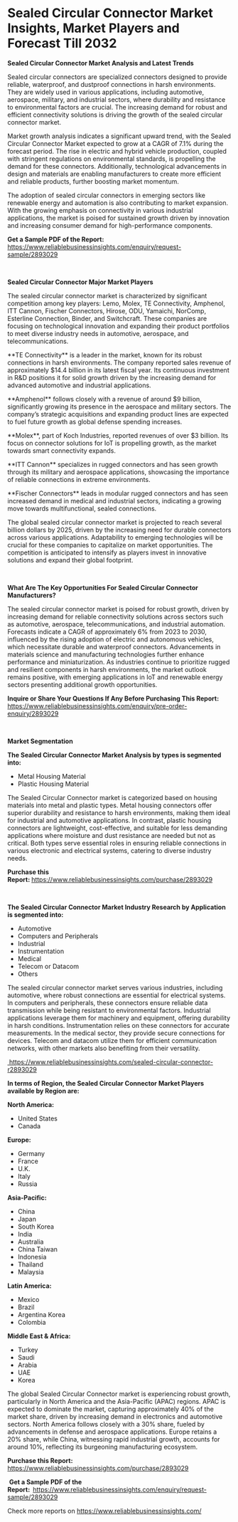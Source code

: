 <p><h1>Sealed Circular Connector Market Insights, Market Players and Forecast Till 2032</h1></p><p><strong>Sealed Circular Connector Market Analysis and Latest Trends</strong></p>
<p><p>Sealed circular connectors are specialized connectors designed to provide reliable, waterproof, and dustproof connections in harsh environments. They are widely used in various applications, including automotive, aerospace, military, and industrial sectors, where durability and resistance to environmental factors are crucial. The increasing demand for robust and efficient connectivity solutions is driving the growth of the sealed circular connector market.</p><p>Market growth analysis indicates a significant upward trend, with the Sealed Circular Connector Market expected to grow at a CAGR of 7.1% during the forecast period. The rise in electric and hybrid vehicle production, coupled with stringent regulations on environmental standards, is propelling the demand for these connectors. Additionally, technological advancements in design and materials are enabling manufacturers to create more efficient and reliable products, further boosting market momentum. </p><p>The adoption of sealed circular connectors in emerging sectors like renewable energy and automation is also contributing to market expansion. With the growing emphasis on connectivity in various industrial applications, the market is poised for sustained growth driven by innovation and increasing consumer demand for high-performance components.</p></p>
<p><strong>Get a Sample PDF of the Report:&nbsp;</strong> <a href="https://www.reliablebusinessinsights.com/enquiry/request-sample/2893029?utm_campaign=3134&utm_medium=2&utm_source=Github&utm_content=ia&utm_term=15032025&utm_id=sealed-circular-connector">https://www.reliablebusinessinsights.com/enquiry/request-sample/2893029</a></p>
<p>&nbsp;</p>
<p><strong>Sealed Circular Connector Major Market Players</strong></p>
<p><p>The sealed circular connector market is characterized by significant competition among key players: Lemo, Molex, TE Connectivity, Amphenol, ITT Cannon, Fischer Connectors, Hirose, ODU, Yamaichi, NorComp, Esterline Connection, Binder, and Switchcraft. These companies are focusing on technological innovation and expanding their product portfolios to meet diverse industry needs in automotive, aerospace, and telecommunications.</p><p>**TE Connectivity** is a leader in the market, known for its robust connections in harsh environments. The company reported sales revenue of approximately $14.4 billion in its latest fiscal year. Its continuous investment in R&D positions it for solid growth driven by the increasing demand for advanced automotive and industrial applications.</p><p>**Amphenol** follows closely with a revenue of around $9 billion, significantly growing its presence in the aerospace and military sectors. The company’s strategic acquisitions and expanding product lines are expected to fuel future growth as global defense spending increases.</p><p>**Molex**, part of Koch Industries, reported revenues of over $3 billion. Its focus on connector solutions for IoT is propelling growth, as the market towards smart connectivity expands. </p><p>**ITT Cannon** specializes in rugged connectors and has seen growth through its military and aerospace applications, showcasing the importance of reliable connections in extreme environments.</p><p>**Fischer Connectors** leads in modular rugged connectors and has seen increased demand in medical and industrial sectors, indicating a growing move towards multifunctional, sealed connections.</p><p>The global sealed circular connector market is projected to reach several billion dollars by 2025, driven by the increasing need for durable connectors across various applications. Adaptability to emerging technologies will be crucial for these companies to capitalize on market opportunities. The competition is anticipated to intensify as players invest in innovative solutions and expand their global footprint.</p></p>
<p>&nbsp;</p>
<p><strong>What Are The Key Opportunities For Sealed Circular Connector Manufacturers?</strong></p>
<p><p>The sealed circular connector market is poised for robust growth, driven by increasing demand for reliable connectivity solutions across sectors such as automotive, aerospace, telecommunications, and industrial automation. Forecasts indicate a CAGR of approximately 6% from 2023 to 2030, influenced by the rising adoption of electric and autonomous vehicles, which necessitate durable and waterproof connectors. Advancements in materials science and manufacturing technologies further enhance performance and miniaturization. As industries continue to prioritize rugged and resilient components in harsh environments, the market outlook remains positive, with emerging applications in IoT and renewable energy sectors presenting additional growth opportunities.</p></p>
<p><strong>Inquire or Share Your Questions If Any Before Purchasing This Report:</strong> <a href="https://www.reliablebusinessinsights.com/enquiry/pre-order-enquiry/2893029?utm_campaign=3134&utm_medium=2&utm_source=Github&utm_content=ia&utm_term=15032025&utm_id=sealed-circular-connector">https://www.reliablebusinessinsights.com/enquiry/pre-order-enquiry/2893029</a></p>
<p>&nbsp;</p>
<p><strong>Market Segmentation</strong></p>
<p><strong>The Sealed Circular Connector Market Analysis by types is segmented into:</strong></p>
<p><ul><li>Metal Housing Material</li><li>Plastic Housing Material</li></ul></p>
<p><p>The Sealed Circular Connector market is categorized based on housing materials into metal and plastic types. Metal housing connectors offer superior durability and resistance to harsh environments, making them ideal for industrial and automotive applications. In contrast, plastic housing connectors are lightweight, cost-effective, and suitable for less demanding applications where moisture and dust resistance are needed but not as critical. Both types serve essential roles in ensuring reliable connections in various electronic and electrical systems, catering to diverse industry needs.</p></p>
<p><strong>Purchase this Report:&nbsp;</strong><a href="https://www.reliablebusinessinsights.com/purchase/2893029?utm_campaign=3134&utm_medium=2&utm_source=Github&utm_content=ia&utm_term=15032025&utm_id=sealed-circular-connector">https://www.reliablebusinessinsights.com/purchase/2893029</a></p>
<p>&nbsp;</p>
<p><strong>The Sealed Circular Connector Market Industry Research by Application is segmented into:</strong></p>
<p><ul><li>Automotive</li><li>Computers and Peripherals</li><li>Industrial</li><li>Instrumentation</li><li>Medical</li><li>Telecom or Datacom</li><li>Others</li></ul></p>
<p><p>The sealed circular connector market serves various industries, including automotive, where robust connections are essential for electrical systems. In computers and peripherals, these connectors ensure reliable data transmission while being resistant to environmental factors. Industrial applications leverage them for machinery and equipment, offering durability in harsh conditions. Instrumentation relies on these connectors for accurate measurements. In the medical sector, they provide secure connections for devices. Telecom and datacom utilize them for efficient communication networks, with other markets also benefiting from their versatility.</p></p>
<p><a href="https://www.reliablebusinessinsights.com/sealed-circular-connector-r2893029?utm_campaign=3134&utm_medium=2&utm_source=Github&utm_content=ia&utm_term=15032025&utm_id=sealed-circular-connector">&nbsp;https://www.reliablebusinessinsights.com/sealed-circular-connector-r2893029</a></p>
<p><strong>In terms of Region, the Sealed Circular Connector Market Players available by Region are:</strong></p>
<p>
    <p> <strong> North America: </strong>
        <ul>
            <li>United States</li>
            <li>Canada</li>
        </ul>
        </p> 
    <p> <strong> Europe: </strong>
        <ul>
            <li>Germany</li>
            <li>France</li>
            <li>U.K.</li>
            <li>Italy</li>
            <li>Russia</li>
        </ul>
        </p> 
    <p> <strong> Asia-Pacific: </strong>
        <ul>
            <li>China</li>
            <li>Japan</li>
            <li>South Korea</li>
            <li>India</li>
            <li>Australia</li>
            <li>China Taiwan</li>
            <li>Indonesia</li>
            <li>Thailand</li>
            <li>Malaysia</li>
        </ul>
        </p> 
    <p> <strong> Latin America: </strong>
        <ul>
            <li>Mexico</li>
            <li>Brazil</li>
            <li>Argentina Korea</li>
            <li>Colombia</li>
        </ul>
        </p> 
    <p> <strong> Middle East & Africa: </strong>
        <ul>
            <li>Turkey</li>
            <li>Saudi</li>
            <li>Arabia</li>
            <li>UAE</li>
            <li>Korea</li>
        </ul>
    </p>
    </p>
<p><p>The global Sealed Circular Connector market is experiencing robust growth, particularly in North America and the Asia-Pacific (APAC) regions. APAC is expected to dominate the market, capturing approximately 40% of the market share, driven by increasing demand in electronics and automotive sectors. North America follows closely with a 30% share, fueled by advancements in defense and aerospace applications. Europe retains a 20% share, while China, witnessing rapid industrial growth, accounts for around 10%, reflecting its burgeoning manufacturing ecosystem.</p></p>
<p><strong>Purchase this Report: </strong><a href="https://www.reliablebusinessinsights.com/purchase/2893029?utm_campaign=3134&utm_medium=2&utm_source=Github&utm_content=ia&utm_term=15032025&utm_id=sealed-circular-connector">https://www.reliablebusinessinsights.com/purchase/2893029</a></p>
<p>&nbsp;<strong>Get a Sample PDF of the Report:&nbsp;&nbsp;</strong><a href="https://www.reliablebusinessinsights.com/enquiry/request-sample/2893029?utm_campaign=3134&utm_medium=2&utm_source=Github&utm_content=ia&utm_term=15032025&utm_id=sealed-circular-connector">https://www.reliablebusinessinsights.com/enquiry/request-sample/2893029</a></p>
<p><strong></strong></p>
<p>Check more reports on <a href="https://www.reliablebusinessinsights.com/?utm_campaign=3134&utm_medium=2&utm_source=Github&utm_content=ia&utm_term=15032025&utm_id=sealed-circular-connector">https://www.reliablebusinessinsights.com/</a></p>